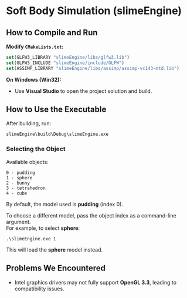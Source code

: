 # Soft Body Simulation (slimeEngine)

## How to Compile and Run
**Modify `CMakeLists.txt`:**
```cmake
set(GLFW3_LIBRARY "slimeEngine/libs/glfw3.lib")
set(GLFW3_INCLUDE "slimeEngine/include/GLFW")
set(ASSIMP_LIBRARY "slimeEngine/libs/assimp/assimp-vc143-mtd.lib")
```

**On Windows (Win32):**
- Use **Visual Studio** to open the project solution and build.


## How to Use the Executable
After building, run:
```
slimeEngine\build\Debug\slimeEngine.exe
```

### Selecting the Object
Available objects:
```
0 - pudding
1 - sphere
2 - bunny
3 - tetrahedron
4 - cube
```

By default, the model used is **pudding** (index 0).

To choose a different model, pass the object index as a command-line argument.  
For example, to select **sphere**:
```
.\slimeEngine.exe 1
```

This will load the **sphere** model instead.


## Problems We Encountered
- Intel graphics drivers may not fully support **OpenGL 3.3**, leading to compatibility issues.

